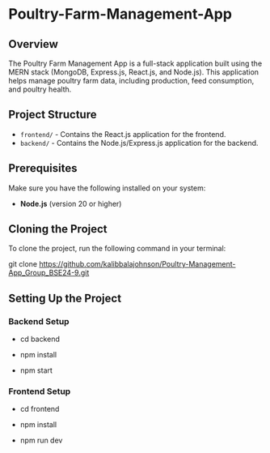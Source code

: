 # Poultry-Farm-Management-App

## Overview
The Poultry Farm Management App is a full-stack application built using the MERN stack (MongoDB, Express.js, React.js, and Node.js). This application helps manage poultry farm data, including production, feed consumption, and poultry health.

## Project Structure
- `frontend/` - Contains the React.js application for the frontend.
- `backend/` - Contains the Node.js/Express.js application for the backend.

## Prerequisites
Make sure you have the following installed on your system:
- **Node.js** (version 20 or higher)

## Cloning the Project

To clone the project, run the following command in your terminal:

git clone https://github.com/kalibbalajohnson/Poultry-Management-App_Group_BSE24-9.git

## Setting Up the Project

### Backend Setup
- cd backend

- npm install

- npm start

### Frontend Setup
- cd frontend

- npm install

- npm run dev


